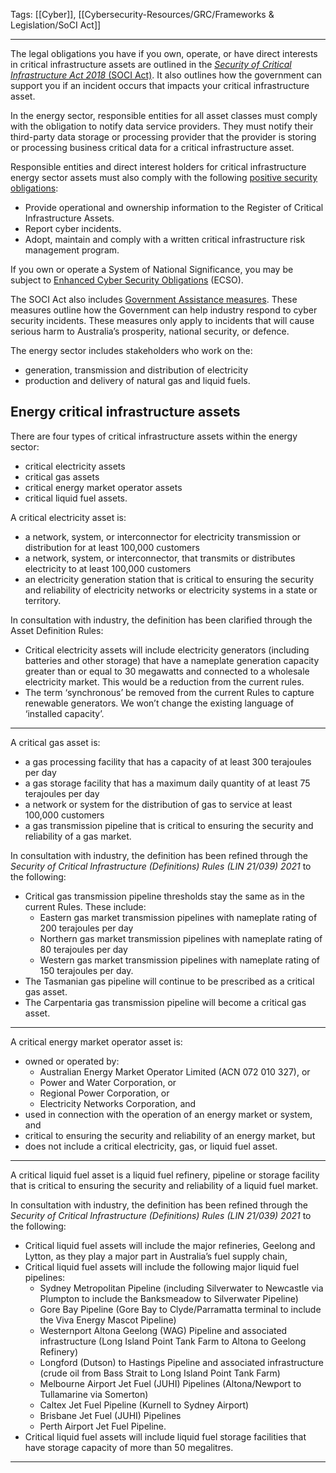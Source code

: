 Tags: [[Cyber]], [[Cybersecurity-Resources/GRC/Frameworks & Legislation/SoCI Act]]

---
The legal obligations you have if you own, operate, or have direct interests in critical infrastructure assets are outlined in the [_Security of Critical Infrastructure Act 2018_ (SOCI Act)](https://www.legislation.gov.au/Series/C2018A00029). It also outlines how the government can support you if an incident occurs that impacts your critical infrastructure asset. 

In the energy sector, responsible entities for all asset classes must comply with the obligation to notify data service providers. They must notify their third-party data storage or processing provider that the provider is storing or processing business critical data for a critical infrastructure asset.

Responsible entities and direct interest holders for critical infrastructure energy sector assets must also comply with the following [positive security obligations](https://www.cisc.gov.au/how-we-support-industry/regulatory-obligations):

-   Provide operational and ownership information to the Register of Critical Infrastructure Assets.
-   Report cyber incidents.
-   Adopt, maintain and comply with a written critical infrastructure risk management program.

If you own or operate a System of National Significance, you may be subject to [Enhanced Cyber Security Obligations](https://www.cisc.gov.au/how-we-support-industry/regulatory-obligations/enhanced-cyber-security-obligations) (ECSO).  

The SOCI Act also includes [Government Assistance measures](https://www.cisc.gov.au/how-we-support-industry/government-assistance). These measures outline how the Government can help industry respond to cyber security incidents. These measures only apply to incidents that will cause serious harm to Australia’s prosperity, national security, or defence.

The energy sector includes stakeholders who work on the:  

-   generation, transmission and distribution of electricity
-   production and delivery of natural gas and liquid fuels.

## Energy critical infrastructure assets

There are four types of critical infrastructure assets within the energy sector:

-   critical electricity assets
-   critical gas assets
-   critical energy market operator assets
-   critical liquid fuel assets.  
    

A critical electricity asset is:

-   a network, system, or interconnector for electricity transmission or distribution for at least 100,000 customers
-   a network, system, or interconnector, that transmits or distributes electricity to at least 100,000 customers
-   an electricity generation station that is critical to ensuring the security and reliability of electricity networks or electricity systems in a state or territory.

In consultation with industry, the definition has been clarified through the Asset Definition Rules:

-   Critical electricity assets will include electricity generators (including batteries and other storage) that have a nameplate generation capacity greater than or equal to 30 megawatts and connected to a wholesale electricity market. This would be a reduction from the current rules.
-   The term ‘synchronous’ be removed from the current Rules to capture renewable generators. We won’t change the existing language of ‘installed capacity’.

___

A critical gas asset is:

-   a gas processing facility that has a capacity of at least 300 terajoules per day
-   a gas storage facility that has a maximum daily quantity of at least 75 terajoules per day
-   a network or system for the distribution of gas to service at least 100,000 customers
-   a gas transmission pipeline that is critical to ensuring the security and reliability of a gas market.

In consultation with industry, the definition has been refined through the _Security of Critical Infrastructure (Definitions) Rules (LIN 21/039) 2021_ to the following:

-   Critical gas transmission pipeline thresholds stay the same as in the current Rules. These include:
    -   Eastern gas market transmission pipelines with nameplate rating of 200 terajoules per day
    -   Northern gas market transmission pipelines with nameplate rating of 80 terajoules per day
    -   Western gas market transmission pipelines with nameplate rating of 150 terajoules per day.
-   The Tasmanian gas pipeline will continue to be prescribed as a critical gas asset.
-   The Carpentaria gas transmission pipeline will become a critical gas asset.

___

A critical energy market operator asset is:

-   owned or operated by:
    -   Australian Energy Market Operator Limited (ACN 072 010 327), or
    -   Power and Water Corporation, or
    -   Regional Power Corporation, or
    -   Electricity Networks Corporation, and
-   used in connection with the operation of an energy market or system, and
-   critical to ensuring the security and reliability of an energy market, but
-   does not include a critical electricity, gas, or liquid fuel asset.

___

A critical liquid fuel asset is a liquid fuel refinery, pipeline or storage facility that is critical to ensuring the security and reliability of a liquid fuel market.

In consultation with industry, the definition has been refined through the _Security of Critical Infrastructure (Definitions) Rules (LIN 21/039) 2021_ to the following:

-   Critical liquid fuel assets will include the major refineries, Geelong and Lytton, as they play a major part in Australia’s fuel supply chain,
-   Critical liquid fuel assets will include the following major liquid fuel pipelines:
    -   Sydney Metropolitan Pipeline (including Silverwater to Newcastle via Plumpton to include the Banksmeadow to Silverwater Pipeline)
    -   Gore Bay Pipeline (Gore Bay to Clyde/Parramatta terminal to include the Viva Energy Mascot Pipeline)
    -   Westernport Altona Geelong (WAG) Pipeline and associated infrastructure (Long Island Point Tank Farm to Altona to Geelong Refinery)
    -   Longford (Dutson) to Hastings Pipeline and associated infrastructure (crude oil from Bass Strait to Long Island Point Tank Farm)
    -   Melbourne Airport Jet Fuel (JUHI) Pipelines (Altona/Newport to Tullamarine via Somerton)
    -   Caltex Jet Fuel Pipeline (Kurnell to Sydney Airport)
    -   Brisbane Jet Fuel (JUHI) Pipelines
    -   Perth Airport Jet Fuel Pipeline.
-   Critical liquid fuel assets will include liquid fuel storage facilities that have storage capacity of more than 50 megalitres.

___



